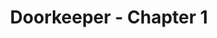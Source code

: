 ---
layout: comic
title: Doorkeeper - Chapter 1
series: doorkeeper
issue_name: chapter
issue_num: 1
page_count: 14
last: false
---